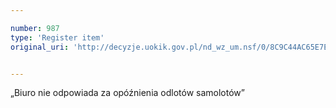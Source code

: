 ```yaml
---

number: 987
type: 'Register item'
original_uri: 'http://decyzje.uokik.gov.pl/nd_wz_um.nsf/0/8C9C44AC65E7E93EC12572DD00329787?OpenDocument'


---
```


„Biuro nie odpowiada za opóźnienia odlotów samolotów”
